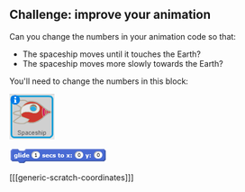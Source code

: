 ## Challenge: improve your animation

Can you change the numbers in your animation code so that:

+ The spaceship moves until it touches the Earth?
+ The spaceship moves more slowly towards the Earth?

You'll need to change the numbers in this block:

![Spaceship sprite](images/sprite-spaceship.png)

![blocks_1545231883_8663366](images/blocks_1545231883_8663366.png)

[[[generic-scratch-coordinates]]]
